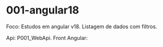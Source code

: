 # 001-angular18

Foco: Estudos em angular v18. Listagem de dados com filtros.

Api: P001_WebApi. Front Angular: 
